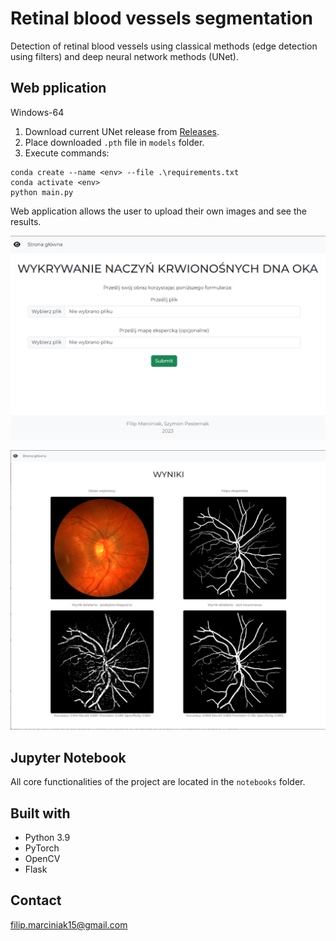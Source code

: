 # Retinal blood vessels segmentation

Detection of retinal blood vessels using classical methods (edge detection using filters) and deep neural network methods (UNet).

## Web pplication

Windows-64

1. Download current UNet release from [Releases](https://github.com/anras5/BloodVessels/releases).
2. Place downloaded `.pth` file in `models` folder. 
3. Execute commands:
```commandline
conda create --name <env> --file .\requirements.txt
conda activate <env>
python main.py
```

Web application allows the user to upload their own images and see the results.

![img.png](readme-images/main_page.png)

![results.png](readme-images/results.png)

## Jupyter Notebook

All core functionalities of the project are located in the `notebooks` folder.

## Built with

- Python 3.9
- PyTorch
- OpenCV
- Flask

## Contact

filip.marciniak15@gmail.com